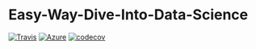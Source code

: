 # Easy-Way-Dive-Into-Data-Science
[![Travis](https://img.shields.io/travis/numpy/numpy/master.svg?label=Travis%20CI)](
    https://travis-ci.org/numpy/numpy)
[![Azure](https://dev.azure.com/numpy/numpy/_apis/build/status/azure-pipeline%20numpy.numpy)](
    https://dev.azure.com/numpy/numpy/_build/latest?definitionId=5)
[![codecov](https://codecov.io/gh/numpy/numpy/branch/master/graph/badge.svg)](
    https://codecov.io/gh/numpy/numpy)
